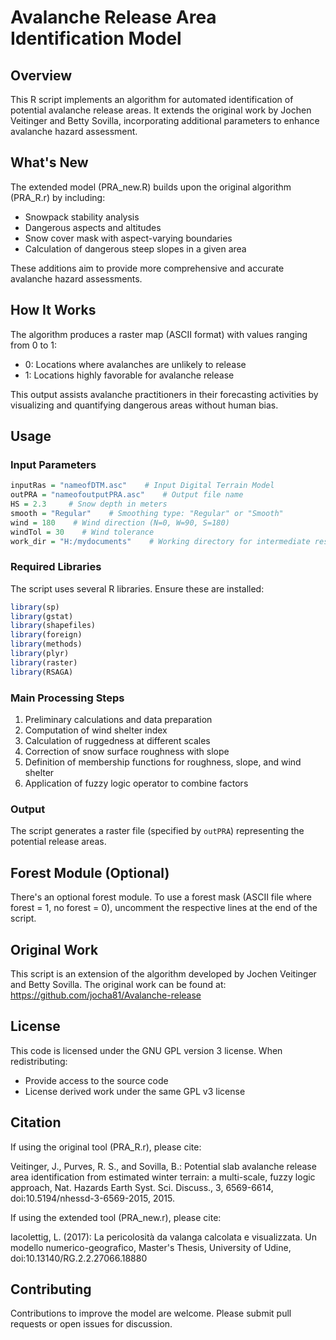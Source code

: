 # Avalanche Release Area Identification Model

## Overview

This R script implements an algorithm for automated identification of potential avalanche release areas. It extends the original work by Jochen Veitinger and Betty Sovilla, incorporating additional parameters to enhance avalanche hazard assessment.

## What's New

The extended model (PRA_new.R) builds upon the original algorithm (PRA_R.r) by including:

- Snowpack stability analysis
- Dangerous aspects and altitudes
- Snow cover mask with aspect-varying boundaries
- Calculation of dangerous steep slopes in a given area

These additions aim to provide more comprehensive and accurate avalanche hazard assessments.

## How It Works

The algorithm produces a raster map (ASCII format) with values ranging from 0 to 1:
- 0: Locations where avalanches are unlikely to release
- 1: Locations highly favorable for avalanche release

This output assists avalanche practitioners in their forecasting activities by visualizing and quantifying dangerous areas without human bias.

## Usage

### Input Parameters

```R
inputRas = "nameofDTM.asc"    # Input Digital Terrain Model
outPRA = "nameofoutputPRA.asc"    # Output file name
HS = 2.3     # Snow depth in meters
smooth = "Regular"    # Smoothing type: "Regular" or "Smooth"
wind = 180    # Wind direction (N=0, W=90, S=180)
windTol = 30    # Wind tolerance
work_dir = "H:/mydocuments"    # Working directory for intermediate results
```

### Required Libraries

The script uses several R libraries. Ensure these are installed:

```R
library(sp)
library(gstat)
library(shapefiles)
library(foreign)
library(methods)
library(plyr)
library(raster)
library(RSAGA)
```

### Main Processing Steps

1. Preliminary calculations and data preparation
2. Computation of wind shelter index
3. Calculation of ruggedness at different scales
4. Correction of snow surface roughness with slope
5. Definition of membership functions for roughness, slope, and wind shelter
6. Application of fuzzy logic operator to combine factors

### Output

The script generates a raster file (specified by `outPRA`) representing the potential release areas.

## Forest Module (Optional)

There's an optional forest module. To use a forest mask (ASCII file where forest = 1, no forest = 0), uncomment the respective lines at the end of the script.

## Original Work

This script is an extension of the algorithm developed by Jochen Veitinger and Betty Sovilla. The original work can be found at: https://github.com/jocha81/Avalanche-release

## License

This code is licensed under the GNU GPL version 3 license. When redistributing:
- Provide access to the source code
- License derived work under the same GPL v3 license

## Citation

If using the original tool (PRA_R.r), please cite:

Veitinger, J., Purves, R. S., and Sovilla, B.: Potential slab avalanche release area identification from estimated winter terrain: a multi-scale, fuzzy logic approach, Nat. Hazards Earth Syst. Sci. Discuss., 3, 6569-6614, doi:10.5194/nhessd-3-6569-2015, 2015.

If using the extended tool (PRA_new.r), please cite:

Iacolettig, L. (2017): La pericolosità da valanga calcolata e visualizzata. Un modello numerico-geografico, Master's Thesis, University of Udine, doi:10.13140/RG.2.2.27066.18880

## Contributing

Contributions to improve the model are welcome. Please submit pull requests or open issues for discussion.
